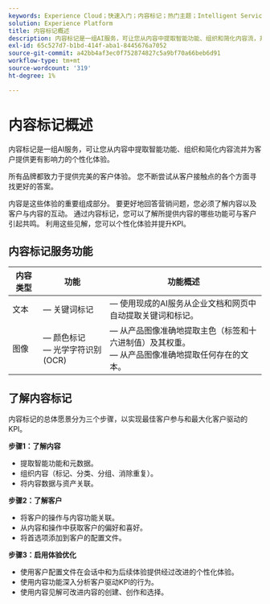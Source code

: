 ```yaml
---
keywords: Experience Cloud；快速入门；内容标记；热门主题；Intelligent Services
solution: Experience Platform
title: 内容标记概述
description: 内容标记是一组AI服务，可让您从内容中提取智能功能、组织和简化内容流，并为客户提供更有影响力的个性化体验。
exl-id: 65c527d7-b1bd-414f-aba1-8445676a7052
source-git-commit: a42bb4af3ec0f752874827c5a9bf70a66beb6d91
workflow-type: tm+mt
source-wordcount: '319'
ht-degree: 1%

---
```


# 内容标记概述

内容标记是一组AI服务，可让您从内容中提取智能功能、组织和简化内容流并为客户提供更有影响力的个性化体验。

所有品牌都致力于提供完美的客户体验。 您不断尝试从客户接触点的各个方面寻找更好的答案。

内容是这些体验的重要组成部分。 要更好地回答营销问题，您必须了解内容以及客户与内容的互动。 通过内容标记，您可以了解所提供内容的哪些功能可与客户引起共鸣。 利用这些见解，您可以个性化体验并提升KPI。

## 内容标记服务功能

| 内容类型 | 功能 | 功能概述 |
| --- | --- | --- |
| 文本 |  — 关键词标记 <br> |  — 使用现成的AI服务从企业文档和网页中自动提取关键词和标记。 <br> |
| 图像 |  — 颜色标记 <br>  — 光学字符识别(OCR) |  — 从产品图像准确地提取主色（标签和十六进制值）及其权重。 <br>  — 从产品图像准确地提取任何存在的文本。 |

## 了解内容标记

内容标记的总体愿景分为三个步骤，以实现最佳客户参与和最大化客户驱动的KPI。

**步骤1：了解内容**
- 提取智能功能和元数据。
- 组织内容（标记、分类、分组、消除重复）。
- 将内容数据与资产关联。

**步骤2：了解客户**
- 将客户的操作与内容功能关联。
- 从内容和操作中获取客户的偏好和喜好。
- 将首选项添加到客户的配置文件。

**步骤3：启用体验优化**
- 使用客户配置文件在会话中和为后续体验提供经过改进的个性化体验。
- 使用内容功能深入分析客户驱动KPI的行为。
- 使用内容见解可改进内容的创建、创作和选择。
